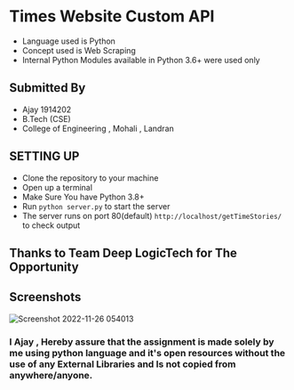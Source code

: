 # Times Website Custom API 
- Language used is Python 
- Concept used is Web Scraping
- Internal Python Modules available in Python 3.6+ were used only

## Submitted By
- Ajay 1914202 
- B.Tech (CSE)
- College of Engineering , Mohali , Landran

## SETTING UP 
- Clone the repository to your machine
- Open up a terminal
- Make Sure You have Python 3.8+
- Run <code>python server.py</code> to start the server
- The server runs on port 80(default) <code>http://localhost/getTimeStories/</code> to check output

## Thanks to Team Deep LogicTech for The Opportunity

## Screenshots
![Screenshot 2022-11-26 054013](https://user-images.githubusercontent.com/79037326/204065116-403958c1-ced0-4a25-bc5d-3d7cac9c6dce.jpg)



### I Ajay , Hereby assure that the assignment is made solely by me using python language and it's open resources without the use of any External Libraries and Is not copied from anywhere/anyone.
